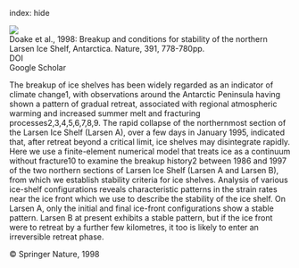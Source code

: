 index: hide

<div class="Citation">
    <div class="Citation-thumb CitationThumb-linked"  data-href="https://doi.org/10.1038/35832">
      <img src="https://static.claimspace.cloud/climate-study-static/refs/thumbs/4/Doake_et_al_1998-thumb.png" />
    </div>

  <div class="Citation-body">
    <div class="Citation-text">Doake et al., 1998: Breakup and conditions for stability of the northern Larsen Ice Shelf, Antarctica. <span class="Article-journal">Nature, </span><span class="Article-volume">391, </span>778-780pp.</div>
    <div class="Citation-links">
      <div class="CitationLink" data-href="https://doi.org/10.1038/35832">
        <div class="CitationLink-icon CitationLink-Doi"></div>
        <div class="CitationLink-text">DOI</div>
      </div>
      <div class="CitationLink" data-href="https://scholar.google.com/scholar?q=10.1038/35832">
        <div class="CitationLink-icon CitationLink-Scholar"></div>
        <div class="CitationLink-text">Google Scholar</div>
      </div>
    </div>
  </div>
</div>

The breakup of ice shelves has been widely regarded as an indicator of climate change1, with observations around the Antarctic Peninsula having shown a pattern of gradual retreat, associated with regional atmospheric warming and increased summer melt and fracturing processes2,3,4,5,6,7,8,9. The rapid collapse of the northernmost section of the Larsen Ice Shelf (Larsen A), over a few days in January 1995, indicated that, after retreat beyond a critical limit, ice shelves may disintegrate rapidly. Here we use a finite-element numerical model that treats ice as a continuum without fracture10 to examine the breakup history2 between 1986 and 1997 of the two northern sections of Larsen Ice Shelf (Larsen A and Larsen B), from which we establish stability criteria for ice shelves. Analysis of various ice-shelf configurations reveals characteristic patterns in the strain rates near the ice front which we use to describe the stability of the ice shelf. On Larsen A, only the initial and final ice-front configurations show a stable pattern. Larsen B at present exhibits a stable pattern, but if the ice front were to retreat by a further few kilometres, it too is likely to enter an irreversible retreat phase.

<div class="Citation-copy">
&copy; Springer Nature, 1998
</div>